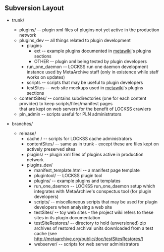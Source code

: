 ## Subversion Layout ##

  * trunk/
    * plugins/    -- plugin xml files of plugins not yet active in the production network
    * plugins\_dev  -- all things related to plugin development
      * plugins
        * ext     -- example plugins documented in [metawiki](http://wiki.metaarchive.org)'s plugins sections
        * OTHER  -- plugin xml being tested by plugin developers
      * run\_one\_daemon -- LOCKSS run one daemon development instance used by MetaArchive staff (only in existence while staff works on updates)
      * scripts  -- scripts that may be useful to plugin developers
      * testSites  -- web site mockups used in [metawiki](http://wiki.metaarchive.org)'s plugins sections
    * contentSites/  -- contains subdirectories (one for each content provider) to keep scripts/files/manifest pages <br /> that are kept on web servers for the benefit of LOCKSS crawlers
    * pln\_admin -- scripts useful for PLN administrators

  * branches/
    * release/
      * cache /     -- scripts for LOCKSS cache administrators
      * contentSites/  -- same as in trunk - except these are files kept on actively preserved sites
      * plugins/    -- plugin xml files of plugins active in production network
      * plugins\_dev/
        * manifest\_template.html -- a manifest page template
        * plugintool/  -- LOCKSS plugin tool
        * plugins/  -- example plugins and templates
        * run\_one\_daemon   -- LOCKSS run\_one\_daemon setup which integrates with MetaArchive's conspectus tool  (for plugin developers)
        * scripts/  -- miscellaneous scripts that may be used for plugin developers when analysing a web site
        * testSites/ -- toy web sites - the project wiki refers to these sites in its plugin documentation
        * testSiteRestores/ --  directory to hold (unversioned) zip archives of restored archival units downloaded from a test cache (see http://metaarchive.org/public/doc/testSitesRestores/)
        * webserver/      -- scripts for web server administrators


